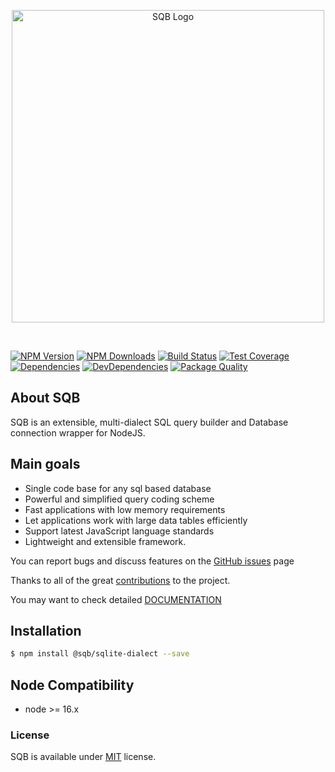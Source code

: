 <p style="text-align:center">
  <img src="https://user-images.githubusercontent.com/3836517/32965280-1a2b63ce-cbe7-11e7-8ee1-ba47313503c5.png" width="500px" alt="SQB Logo"/>
</p>

<br>

[![NPM Version][npm-image]][npm-url]
[![NPM Downloads][downloads-image]][downloads-url]
[![Build Status][travis-image]][travis-url]
[![Test Coverage][coveralls-image]][coveralls-url]
[![Dependencies][dependencies-image]][dependencies-url]
[![DevDependencies][devdependencies-image]][devdependencies-url]
[![Package Quality][quality-image]][quality-url]

## About SQB

SQB is an extensible, multi-dialect SQL query builder and Database connection wrapper for NodeJS.

## Main goals

- Single code base for any sql based database
- Powerful and simplified query coding scheme
- Fast applications with low memory requirements
- Let applications work with large data tables efficiently
- Support latest JavaScript language standards
- Lightweight and extensible framework.

You can report bugs and discuss features on the [GitHub issues](https://github.com/sqbjs/sqb/issues) page

Thanks to all of the great [contributions](https://github.com/sqbjs/sqb/graphs/contributors) to the project.

You may want to check detailed [DOCUMENTATION](https://sqbjs.github.io/sqb/)

## Installation

```bash
$ npm install @sqb/sqlite-dialect --save
```

## Node Compatibility

- node >= 16.x

### License

SQB is available under [MIT](LICENSE) license.

[npm-image]: https://img.shields.io/npm/v/@sqb/sqlite-dialect.svg

[npm-url]: https://npmjs.org/package/@sqb/sqlite-dialect

[travis-image]: https://img.shields.io/travis/sqbjs/@sqb/sqlite-dialect/master.svg

[travis-url]: https://travis-ci.org/sqbjs/@sqb/sqlite-dialect

[coveralls-image]: https://img.shields.io/coveralls/sqbjs/@sqb/sqlite-dialect/master.svg

[coveralls-url]: https://coveralls.io/r/sqbjs/@sqb/sqlite-dialect

[downloads-image]: https://img.shields.io/npm/dm/@sqb/sqlite-dialect.svg

[downloads-url]: https://npmjs.org/package/@sqb/sqlite-dialect

[gitter-image]: https://badges.gitter.im/sqbjs/@sqb/sqlite-dialect.svg

[gitter-url]: https://gitter.im/sqbjs/@sqb/sqlite-dialect?utm_source=badge&utm_medium=badge&utm_campaign=pr-badge&utm_content=badge

[dependencies-image]: https://david-dm.org/sqbjs/@sqb/sqlite-dialect/status.svg

[dependencies-url]:https://david-dm.org/sqbjs/@sqb/sqlite-dialect

[devdependencies-image]: https://david-dm.org/sqbjs/@sqb/sqlite-dialect/dev-status.svg

[devdependencies-url]:https://david-dm.org/sqbjs/@sqb/sqlite-dialect?type=dev

[quality-image]: http://npm.packagequality.com/shield/@sqb/sqlite-dialect.png

[quality-url]: http://packagequality.com/#?package=@sqb/sqlite-dialect
